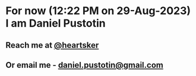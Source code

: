 # For now (12:22 PM on 29-Aug-2023) I am Daniel Pustotin
## Reach me at [@heartsker](https://t.me/heartsker)
## Or email me - daniel.pustotin@gmail.com
